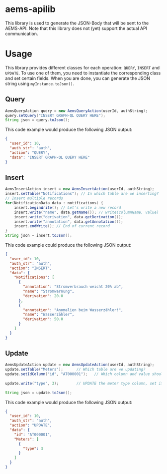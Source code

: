 # aems-apilib
This library is used to generate the JSON-Body that will be sent to the AEMS-API. Note that this library does not (yet)
support the actual API communication. 

# Usage
This library provides different classes for each operation: `QUERY`, `INSERT` and `UPDATE`. To use one of them, you need to instantiate the corresponding class and set certain fields. When you are done, you can generate the JSON string using `myInstance.toJson()`. 

## Query
```java
AemsQueryAction query = new AemsQueryAction(userId, authString);
query.setQuery("INSERT GRAPH-QL QUERY HERE");
String json = query.toJson();
```
This code example would produce the following JSON output:
```json
{
  "user_id": 10,
  "auth_str": "auth",
  "action": "QUERY",
  "data": "INSERT GRAPH-QL QUERY HERE"
}
```

## Insert
```java
AemsInsertAction insert = new AemsInsertAction(userId, authString);
insert.setTable("Notifications"); // In which table are we inserting?
// Insert multiple records
for(NotificationData data : notifications) {
	insert.beginWrite(); // Let's write a new record
	insert.write("name", data.getName()); // write(columnName, value)
	insert.write("derivation", data.getDerivation());
	insert.write("annotation", data.getAnnotation());
	insert.endWrite(); // End of current record
}
String json = insert.toJson();
```
This code example could produce the following JSON output:
```json
{
  "user_id": 10,
  "auth_str": "auth",
  "action": "INSERT",
  "data": {
    "Notifications": [
      {
        "annotation": "Stromverbrauch weicht 20% ab",
        "name": "Stromwarnung",
        "derivation": 20.0
      },
      {
        "annotation": "Anomalien beim Wasserzähler!",
        "name": "Wasserzähler",
        "derivation": 50.0
      }
    ]
  }
}
```

## Update
```java
AemsUpdateAction update = new AemsUpdateAction(userId, authString);
update.setTable("Meters"); 		// Which table are we updating?
update.setIdColumn("id", "AT000001"); 	// Which column and value should be used for the WHERE statement?
		
update.write("type", 3); 		// UPDATE the meter type column, set it to 3 (whatever that may be)
		
String json = update.toJson();
```
This code example would produce the following JSON output:
```json
{
  "user_id": 10,
  "auth_str": "auth",
  "action": "UPDATE",
  "data": {
    "id": "AT000001",
    "Meters": [
      {
        "type": 3
      }
    ]
  }
}
```

